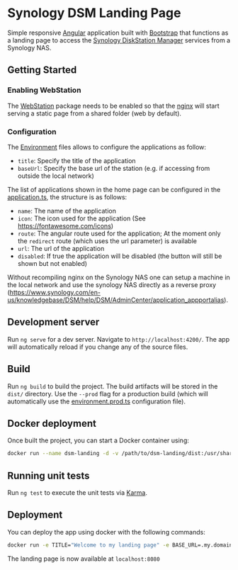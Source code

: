 # Synology DSM Landing Page

Simple responsive [Angular](https://angular.io) application built with [Bootstrap](https://getbootstrap.com/) that functions as a landing page to access the [Synology DiskStation Manager](https://www.synology.com/en-us/dsm) services from a Synology NAS.

## Getting Started

### Enabling WebStation

The [WebStation](https://www.synology.com/en-global/dsm/packages/WebStation) package needs to be enabled so that the [nginx](https://www.nginx.com/) will start serving a static page from a shared folder (web by default).

### Configuration

The [Environment](./src/environments) files allows to configure the applications as follow:

* `title`: Specify the title of the application
* `baseUrl`: Specify the base url of the station (e.g. if accessing from outside the local network)

The list of applications shown in the home page can be configured in the [application.ts](./src/app/application.ts), the structure is as follows:

* `name`: The name of the application
* `icon`: The icon used for the application (See https://fontawesome.com/icons)
* `route`: The angular route used for the application; At the moment only the `redirect` route (which uses the url parameter) is available
* `url`: The url of the application
* `disabled`: If true the application will be disabled (the button will still be shown but not enabled)

Without recompiling nginx on the Synology NAS one can setup a machine in the local network and use the synology NAS directly as a reverse proxy (https://www.synology.com/en-us/knowledgebase/DSM/help/DSM/AdminCenter/application_appportalias).

## Development server

Run `ng serve` for a dev server. Navigate to `http://localhost:4200/`. The app will automatically reload if you change any of the source files.

## Build

Run `ng build` to build the project. The build artifacts will be stored in the `dist/` directory. Use the `--prod` flag for a production build (which will automatically use the [environment.prod.ts](./src/environments/environment.prod.ts) configuration file).

## Docker deployment

Once built the project, you can start a Docker container using:
```bash
docker run --name dsm-landing -d -v /path/to/dsm-landing/dist:/usr/share/nginx/html -t pmb69/ng-nginx:0.1.0
```

## Running unit tests

Run `ng test` to execute the unit tests via [Karma](https://karma-runner.github.io).

## Deployment

You can deploy the app using docker with the following commands:  
```bash
docker run -e TITLE="Welcome to my landing page" -e BASE_URL=.my.domain.com -d -p 8080:8080 -t pmb69/dsm-landing:0.1.0
```

The landing page is now available at `localhost:8080`

